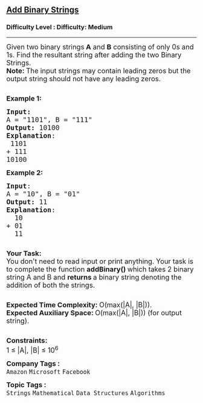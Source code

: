 <h2><a href="https://www.geeksforgeeks.org/problems/add-binary-strings3805/1?page=2&category=Strings&difficulty=Easy,Medium&status=unsolved&sortBy=submissions">Add Binary Strings</a></h2><h3>Difficulty Level : Difficulty: Medium</h3><hr><div class="problems_problem_content__Xm_eO"><p><span style="font-size: 18px;">Given two binary strings<strong> A</strong>&nbsp;and <strong>B</strong> consisting of only 0s and 1s. Find the resultant string after adding the two Binary Strings.<br><strong>Note:&nbsp;</strong>The input strings may contain leading zeros but the output string should not have any leading zeros.</span></p>
<p><br><span style="font-size: 18px;"><strong>Example 1:</strong></span></p>
<pre><span style="font-size: 18px;"><strong>Input:</strong>
A = "1101", B = "111"
<strong>Output:</strong> 10100
<strong>Explanation</strong>:
&nbsp;1101
+&nbsp;111
10100</span>
</pre>
<p><span style="font-size: 18px;"><strong>Example 2:</strong></span></p>
<pre><span style="font-size: 18px;"><strong>Input</strong>: 
A = "10", B = "01"
<strong>Output:</strong> 11
<strong>Explanation</strong>: 
  10
+ 01
&nbsp; 11</span>
</pre>
<p><br><span style="font-size: 18px;"><strong>Your Task:</strong><br>You don't need to read input or print anything. Your task is to complete the function&nbsp;<strong>addBinary()&nbsp;</strong>which takes 2 binary string A and B and <strong>returns&nbsp;</strong>a binary string denoting the addition of both the strings.</span></p>
<p><br><span style="font-size: 18px;"><strong>Expected Time Complexity:&nbsp;</strong>O(max(|A|, |B|)).<br><strong>Expected Auxiliary Space:&nbsp;</strong>O(max(|A|, |B|)) (for output string).</span></p>
<p><br><span style="font-size: 18px;"><strong>Constraints:</strong></span><br><span style="font-size: 18px;">1 ≤ |A|, |B| ≤ 10<sup>6</sup></span></p></div><p><span style=font-size:18px><strong>Company Tags : </strong><br><code>Amazon</code>&nbsp;<code>Microsoft</code>&nbsp;<code>Facebook</code>&nbsp;<br><p><span style=font-size:18px><strong>Topic Tags : </strong><br><code>Strings</code>&nbsp;<code>Mathematical</code>&nbsp;<code>Data Structures</code>&nbsp;<code>Algorithms</code>&nbsp;